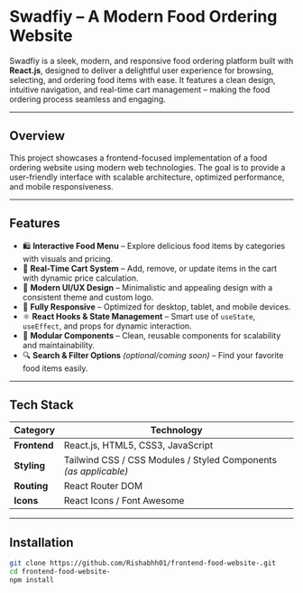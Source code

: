 # Swadfiy – A Modern Food Ordering Website

Swadfiy is a sleek, modern, and responsive food ordering platform built with **React.js**, designed to deliver a delightful user experience for browsing, selecting, and ordering food items with ease. It features a clean design, intuitive navigation, and real-time cart management – making the food ordering process seamless and engaging.

---

## Overview

This project showcases a frontend-focused implementation of a food ordering website using modern web technologies. The goal is to provide a user-friendly interface with scalable architecture, optimized performance, and mobile responsiveness.

---

## Features

- 🛍️ **Interactive Food Menu** – Explore delicious food items by categories with visuals and pricing.
- 🛒 **Real-Time Cart System** – Add, remove, or update items in the cart with dynamic price calculation.
- 🎨 **Modern UI/UX Design** – Minimalistic and appealing design with a consistent theme and custom logo.
- 📱 **Fully Responsive** – Optimized for desktop, tablet, and mobile devices.
- ⚛️ **React Hooks & State Management** – Smart use of `useState`, `useEffect`, and props for dynamic interaction.
- 🧩 **Modular Components** – Clean, reusable components for scalability and maintainability.
- 🔍 **Search & Filter Options** *(optional/coming soon)* – Find your favorite food items easily.

---

## Tech Stack

| Category    | Technology                                |
|-------------|--------------------------------------------|
| **Frontend** | React.js, HTML5, CSS3, JavaScript          |
| **Styling**  | Tailwind CSS / CSS Modules / Styled Components *(as applicable)* |
| **Routing**  | React Router DOM                          |
| **Icons**    | React Icons / Font Awesome                |

---
## Installation
```bash
git clone https://github.com/Rishabhh01/frontend-food-website-.git
cd frontend-food-website-
npm install
